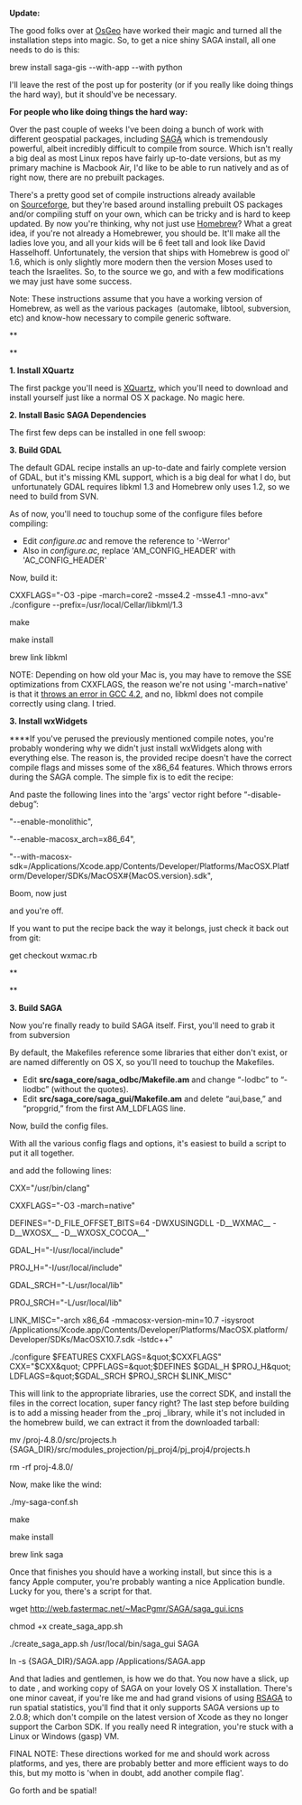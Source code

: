 **Update:**

The good folks over at [OsGeo][1] have worked their magic and turned all the installation steps into magic. So, to get a nice shiny SAGA install, all one needs to do is this:


brew install saga-gis --with-app --with python


I'll leave the rest of the post up for posterity (or if you really like doing things the hard way), but it should've be necessary.

**For people who like doing things the hard way:**

Over the past couple of weeks I've been doing a bunch of work with different geospatial packages, including <a title="SAGA GIS" href="http://www.saga-gis.org/" target="_blank">SAGA</a> which is tremendously powerful, albeit incredibly difficult to compile from source. Which isn't really a big deal as most Linux repos have fairly up-to-date versions, but as my primary machine is Macbook Air, I'd like to be able to run natively and as of right now, there are no prebuilt packages.

There's a pretty good set of compile instructions already available on <a title="SAGA Compile Instructions" href="http://sourceforge.net/apps/trac/saga-gis/wiki/Compiling%20SAGA%20on%20Mac%20OS%20X" target="_blank">Sourceforge</a>, but they're based around installing prebuilt OS packages and/or compiling stuff on your own, which can be tricky and is hard to keep updated. By now you're thinking, why not just use <a title="Homebrew" href="http://mxcl.github.io/homebrew/" target="_blank">Homebrew</a>? What a great idea, if you're not already a Homebrewer, you should be. It'll make all the ladies love you, and all your kids will be 6 feet tall and look like David Hasselhoff. Unfortunately, the version that ships with Homebrew is good ol' 1.6, which is only slightly more modern then the version Moses used to teach the Israelites. So, to the source we go, and with a few modifications we may just have some success.

Note: These instructions assume that you have a working version of Homebrew, as well as the various packages  (automake, libtool, subversion, etc) and know-how necessary to compile generic software.

**

** 

**1. Install XQuartz**

The first packge you'll need is <a title="XQuartz" href="http://xquartz.macosforge.org/landing/" target="_blank">XQuartz</a>, which you'll need to download and install yourself just like a normal OS X package. No magic here.

**2. Install Basic SAGA Dependencies**

The first few deps can be installed in one fell swoop:


**3. Build GDAL**

The default GDAL recipe installs an up-to-date and fairly complete version of GDAL, but it's missing KML support, which is a big deal for what I do, but  unfortunately GDAL requires libkml 1.3 and Homebrew only uses 1.2, so we need to build from SVN.


As of now, you'll need to touchup some of the configure files before compiling:

* <span style="line-height: 15px;">Edit <em>configure.ac</em> and remove the reference to '-Werror'</span>
* Also in _configure.ac_, replace 'AM\_CONFIG\_HEADER' with 'AC\_CONFIG\_HEADER'

Now, build it:


CXXFLAGS=&quot;-O3 -pipe -march=core2 -msse4.2 -msse4.1 -mno-avx&quot; ./configure --prefix=/usr/local/Cellar/libkml/1.3

make

make install

brew link libkml


NOTE: Depending on how old your Mac is, you may have to remove the SSE optimizations from CXXFLAGS, the reason we're not using '-march=native' is that it <a title="GCC Error" href="https://github.com/mxcl/homebrew/issues/14204" target="_blank">throws an error in GCC 4.2</a>, and no, libkml does not compile correctly using clang. I tried.

**3. Install wxWidgets**

****If you've perused the previously mentioned compile notes, you're probably wondering why we didn't just install wxWidgets along with everything else. The reason is, the provided recipe doesn't have the correct compile flags and misses some of the x86_64 features. Which throws errors during the SAGA comple. The simple fix is to edit the recipe:


And paste the following lines into the 'args' vector right before &#8220;-disable-debug&#8221;:


&quot;--enable-monolithic&quot;,

&quot;--enable-macosx_arch=x86_64&quot;,

&quot;--with-macosx-sdk=/Applications/Xcode.app/Contents/Developer/Platforms/MacOSX.Platform/Developer/SDKs/MacOSX#{MacOS.version}.sdk&quot;,


Boom, now just


and you're off.

If you want to put the recipe back the way it belongs, just check it back out from git:


get checkout wxmac.rb


**

** 

**3. Build SAGA**

Now you're finally ready to build SAGA itself. First, you'll need to grab it from subversion


By default, the Makefiles reference some libraries that either don't exist, or are named differently on OS X, so you'll need to touchup the Makefiles.

* Edit **src/saga\_core/saga\_odbc/Makefile.am** and change &#8220;-lodbc&#8221; to &#8220;-liodbc&#8221; (without the quotes).
* Edit **src/saga\_core/saga\_gui/Makefile.am** and delete &#8220;aui,base,&#8221; and &#8220;propgrid,&#8221; from the first AM_LDFLAGS line.

Now, build the config files.


With all the various config flags and options, it's easiest to build a script to put it all together.



and add the following lines:


CXX=&quot;/usr/bin/clang&quot;

CXXFLAGS=&quot;-O3 -march=native&quot;

DEFINES=&quot;-D_FILE_OFFSET_BITS=64 -DWXUSINGDLL -D__WXMAC__ -D__WXOSX__ -D__WXOSX_COCOA__&quot;

GDAL_H=&quot;-I/usr/local/include&quot;

PROJ_H=&quot;-I/usr/local/include&quot;

GDAL_SRCH=&quot;-L/usr/local/lib&quot;

PROJ_SRCH=&quot;-L/usr/local/lib&quot;

LINK_MISC=&quot;-arch x86_64 -mmacosx-version-min=10.7 -isysroot /Applications/Xcode.app/Contents/Developer/Platforms/MacOSX.platform/Developer/SDKs/MacOSX10.7.sdk -lstdc++&quot;

./configure $FEATURES CXXFLAGS=&quot;$CXXFLAGS&quot; CXX=&quot;$CXX&quot; CPPFLAGS=&quot;$DEFINES $GDAL_H $PROJ_H&quot; LDFLAGS=&quot;$GDAL_SRCH $PROJ_SRCH $LINK_MISC&quot;


This will link to the appropriate libraries, use the correct SDK, and install the files in the correct location, super fancy right? The last step before building is to add a missing header from the _proj _library, while it's not included in the homebrew build, we can extract it from the downloaded tarball:


mv /proj-4.8.0/src/projects.h {SAGA_DIR}/src/modules_projection/pj_proj4/pj_proj4/projects.h

rm -rf proj-4.8.0/


Now, make like the wind:


./my-saga-conf.sh

make

make install

brew link saga


Once that finishes you should have a working install, but since this is a fancy Apple computer, you're probably wanting a nice Application bundle. Lucky for you, there's a script for that.


wget http://web.fastermac.net/~MacPgmr/SAGA/saga_gui.icns

chmod +x create_saga_app.sh

./create_saga_app.sh /usr/local/bin/saga_gui SAGA

ln -s {SAGA_DIR}/SAGA.app /Applications/SAGA.app


And that ladies and gentlemen, is how we do that. You now have a slick, up to date , and working copy of SAGA on your lovely OS X installation. There's one minor caveat, if you're like me and had grand visions of using <a title="RSAGA" href="http://cran.r-project.org/web/packages/RSAGA/index.html" target="_blank">RSAGA</a> to run spatial statistics, you'll find that it only supports SAGA versions up to 2.0.8; which don't compile on the latest version of Xcode as they no longer support the Carbon SDK. If you really need R integration, you're stuck with a Linux or Windows (gasp) VM.

FINAL NOTE: These directions worked for me and should work across platforms, and yes, there are probably better and more efficient ways to do this, but my motto is 'when in doubt, add another compile flag'.

Go forth and be spatial!

[1]: www.osgeo.org "THE GIS people"